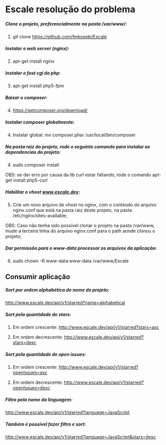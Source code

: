 Escale resolução do problema
========================

##### Clone o projeto, preferencialmente na pasta /var/www/:
1. git clone https://github.com/fmkoseki/Escale

##### Instalar o web server (nginx):
2. apt-get install nginx

##### Instalar o fast cgi do php:
3. apt-get install php5-fpm

##### Baixar o composer:
4. https://getcomposer.org/download/

##### Instalar composer globalmente:
4. Instalar global: mv composer.phar /usr/local/bin/composer

##### Na pasta raiz do projeto, rode o seguinte comando para instalar as dependencias do projeto:
4. sudo composer install

OBS: se der erro por causa da lib curl estar faltando, rode o comando apt-get install php5-curl

##### Habilitar o vhost www.escale.dev:
5. Crie um novo arquivo de vhost no nginx, com o conteúdo do arquivo nginx.conf que está na pasta raiz deste projeto, na pasta /etc/nginx/sites-available;
    
OBS: Caso não tenha sido possível clonar o projeto na pasta /var/www, mude a terceira linha do arquivo nginx.conf para o path aonde clonou o projeto;

##### Dar permissão para o www-data processar os arquivos da aplicação:
6. sudo chown -R www-data:www-data /var/www/Escale


Consumir aplicação
------------------

##### Sort por ordem alphabética do nome do projeto:
http://www.escale.dev/api/v1/starred?name=alphabetical

##### Sort pela quantidade de stars:

1. Em ordem crescente:
http://www.escale.dev/api/v1/starred?stars=asc

2. Em ordem decrescente:
http://www.escale.dev/api/v1/starred?stars=desc

##### Sort pela quantidade de open issues:

1. Em ordem crescente:
http://www.escale.dev/api/v1/starred?openIssues=asc 

2. Em ordem decrescente:
http://www.escale.dev/api/v1/starred?openIssues=desc

##### Filtro pela nome da linguagem:
http://www.escale.dev/api/v1/starred?language=JavaScript

##### Também é possível fazer filtro e sort:
http://www.escale.dev/api/v1/starred?language=JavaScript&stars=desc
